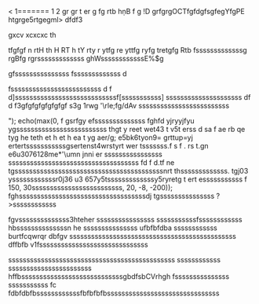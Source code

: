 <
1=======
1
2
gr
gr
t
er
g
fg
rtb hṇB
f
g
!D grfgrgOCTfgfdgfsgfegYfgPE htgrge5rtgegml>
<htmlfgfgffgfdg>dfdf3


gxcv
xcxcxc
th

 tfgfgf
 n
 rtH
 th
 H
 RT
 h
 tY
 rty
 r
 ytfg
 re
 yttfg
 ryfg
 tretgfg
 Rtb fsssssssssssssg
 rgBfg
  rgrsssssssssssss
  ghWssssssssssssE%$g
 
gfsssssssssssssss
fsssssssssssss
d

fsssssssssssssssssssssssss
d
f
d\]ssssssssssssssssssssssssssssf\[sssssssssss]
sssssssssssssssssssss
df
d
f3gfgfgfgfgfgfgf
s3g
1rwg
'\rle;fg/dAv
<bossssssssssssssssssssssssssssssdy>
sssssssssssssssssssssssss
<?php
echo(min(f
d
fdfgdsssssssssssssssssssssssf
ddfgdf
dfgdf
f
d
f
0, 150sssssssssssss, 30, 20, -8, -200) . "<br>");
echo(max(0, f
gsrfgy
efssssssssssssss
fghfd
yjryyjfyu 
ygsssssssssssssssssssssssss
thgt
y
reet
wet43
t
v5t
erss

d
sa
f
ae
rb

qe
tyg
he
teth

et
h
et
h
ea t
yg
aer/g;
e5bk6tyon9=
grttup=yj
ertertsssssssssssgsertenst4wrstyrt
wer
tsssssss.f
s
f
. rs
t.gn
e6u3076128me*'\umn
jnni
er ssssssssssssssss 
ssssssssssssssssssssssssssssssssssss

fd

f
 d.tf
 ne
 tgsssssssssssssssssssssssssssssssssssssssssnrt
 thsssssssssssss.
 tgj03
 yssssssssssssr0j36
 u3
 657y5tsssssssssssssy5ryretg
t
ert
esssssssssss
f
150, 30sssssssssssssssssssssssss, 20, -8, -200));
fghsssssssssssssssssssssssssssssssssssdj
tgsssssssssssssss
?>ssssssssssss
fgvssssssssssssss3hteher
ssssssssssssssss
sssssssssssfssssssssssss
hbssssssssssssssn
he
sssssssssssssss
ufbfbfdba
 ssssssssssss
 burtfcqwrqr
dbfgv ssssssssssssssssssssssssssssssssssssssssssssss
dffbfb
v1fssssssssssssssssssssssssssssss

ssssssssssssssssssssssssssssssssssssssssssssss
ssssssssssss
sssssssssssssssssssssss
hffbssssssssssssssssssssssssssssgbdfsbCVrhgh
fsssssssssssssss
sssssssssss
fc</htmvdssssssssssssssssssssssssvsgl>
fdbfdbfbssssssssssssfbfbfbfbsssssssssssssssssssssssssssssss
